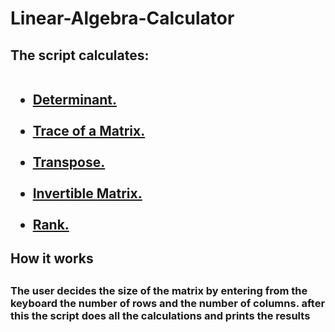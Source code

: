 # <h1> Linear-Algebra-Calculator</h1>
## <h2>The script calculates:<br><br><ul><li><a href="https://en.wikipedia.org/wiki/LU_decomposition">Determinant.</a></li><br><li><a href="https://en.wikipedia.org/wiki/Trace_(linear_algebra)">Trace of a Matrix.</a></li><br><li><a href="https://en.wikipedia.org/wiki/Transpose">Transpose.</a></li><br><li><a href="https://en.wikipedia.org/wiki/Invertible_matrix">Invertible Matrix.</a></li><br><li><a href="https://en.wikipedia.org/wiki/Rank_(linear_algebra)">Rank.</a></li></ul></h2>
## <h2>How it works</h2>
## <h3>The user decides the size of the matrix by entering from the keyboard the number of rows and the number of columns. after this the script does all the calculations and prints the results</h3>

